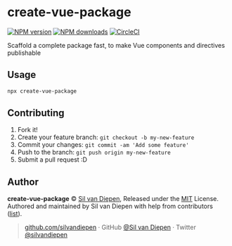 # create-vue-package

[![NPM version](https://badgen.net/npm/v/create-vue-package)](https://npmjs.com/package/create-vue-package) [![NPM downloads](https://badgen.net/npm/dm/create-vue-package)](https://npmjs.com/package/create-vue-package) [![CircleCI](https://badgen.net/circleci/github/silvandiepen/create-vue-package/master)](https://circleci.com/gh/silvandiepen/create-vue-package/tree/master)

Scaffold a complete package fast, to make Vue components and directives publishable

## Usage

```bash
npx create-vue-package
```

## Contributing

1. Fork it!
2. Create your feature branch: `git checkout -b my-new-feature`
3. Commit your changes: `git commit -am 'Add some feature'`
4. Push to the branch: `git push origin my-new-feature`
5. Submit a pull request :D

## Author

**create-vue-package** © [Sil van Diepen](https://github.com/silvandiepen), Released under the [MIT](./LICENSE) License.<br>
Authored and maintained by Sil van Diepen with help from contributors ([list](https://github.com/silvandiepen/create-vue-package/contributors)).

> [github.com/silvandiepen](https://github.com/silvandiepen) · GitHub [@Sil van Diepen](https://github.com/silvandiepen) · Twitter [@silvandiepen](https://twitter.com/silvandiepen)
